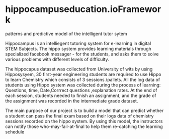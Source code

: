 # hippocampuseducation.ioFramework
patterns and predictive model of the intelligent tutor sytem 

 Hippocampus is an intelliegent tutoring  system for e-learning in digital STEM Subjects. The hippo  system provides learning materials through specialized facebook messager - for the students, and asks them to solve various problems with different levels of difficulty.

The hippocapus dataset was collected from University of wits by using Hipposysyem, 30 first-year engineering students are required to use Hippo to learn Chemistry which consists of 3 sessions /pallets.
All the log data of students using Hippo system was collected during the process of learning: Questions, time, Date,Corrrect questions ,explanation rates. At the end of each session, students needed to finish an assignment, and the grade of the assignment was recorded in the intermediate grade dataset.

The main purpose of our project is to build a model that can predict whether a student can pass the final exam based on their logs data of chemistry sessions recorded on the hippo system. By using this model, the instructors can notify those who-may-fail-at-final to help them re-catching the learning schedule

